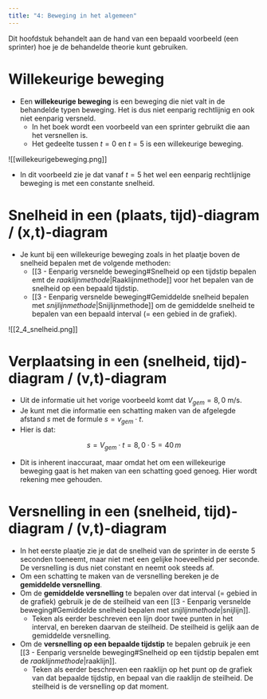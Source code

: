 ```yaml
---
title: "4: Beweging in het algemeen"
---
```

Dit hoofdstuk behandelt aan de hand van een bepaald voorbeeld (een sprinter) hoe je de behandelde theorie kunt gebruiken.
# Willekeurige beweging
- Een **willekeurige beweging** is een beweging die niet valt in de behandelde typen beweging. Het is dus niet eenparig rechtlijnig en ook niet eenparig versneld.
	- In het boek wordt een voorbeeld van een sprinter gebruikt die aan het versnellen is.
	- Het gedeelte tussen $t = 0$ en $t = 5$ is een willekeurige beweging.

![[willekeurigebeweging.png]]
- In dit voorbeeld zie je dat vanaf $t = 5$ het wel een eenparig rechtlijnige beweging is met een constante snelheid.
# Snelheid in een (plaats, tijd)-diagram / (x,t)-diagram
- Je kunt bij een willekeurige beweging zoals in het plaatje boven de snelheid bepalen met de volgende methoden:
	- [[3 - Eenparig versnelde beweging#Snelheid op een tijdstip bepalen emt de *raaklijnmethode*|Raaklijnmethode]] voor het bepalen van de snelheid op een bepaald tijdstip.
	- [[3 - Eenparig versnelde beweging#Gemiddelde snelheid bepalen met *snijlijnmethode*|Snijlijnmethode]] om de gemiddelde snelheid te bepalen van een bepaald interval (= een gebied in de grafiek).

![[2_4_snelheid.png]]

# Verplaatsing in een (snelheid, tijd)-diagram / (v,t)-diagram
- Uit de informatie uit het vorige voorbeeld komt dat $V_{gem} = 8,0$ m/s.
- Je kunt met die informatie een schatting maken van de afgelegde afstand $s$ met de formule $s = v_{gem} \cdot t$.
- Hier is dat:

$$
s = V_{gem}\cdot t = 8,0 \cdot 5 = 40 \,m
$$
- Dit is inherent inaccuraat, maar omdat het om een willekeurige beweging gaat is het maken van een schatting goed genoeg. Hier wordt rekening mee gehouden.
# Versnelling in een (snelheid, tijd)-diagram / (v,t)-diagram
- In het eerste plaatje zie je dat de snelheid van de sprinter in de eerste 5 seconden toeneemt, maar niet met een gelijke hoeveelheid per seconde. De versnelling is dus niet constant en neemt ook steeds af.
- Om een schatting te maken van de versnelling bereken je de **gemiddelde versnelling**.
- Om de **gemiddelde versnelling** te bepalen over dat interval (= gebied in de grafiek) gebruik je de de steilheid van een [[3 - Eenparig versnelde beweging#Gemiddelde snelheid bepalen met *snijlijnmethode*|snijlijn]].
	- Teken als eerder beschreven een lijn door twee punten in het interval, en bereken daarvan de steilheid. De steilheid is gelijk aan de gemiddelde versnelling.
- Om de **versnelling op een bepaalde tijdstip** te bepalen gebruik je een [[3 - Eenparig versnelde beweging#Snelheid op een tijdstip bepalen emt de *raaklijnmethode*|raaklijn]].
	- Teken als eerder beschreven een raaklijn op het punt op de grafiek van dat bepaalde tijdstip, en bepaal van die raaklijn de steilheid. De steilheid is de versnelling op dat moment.


